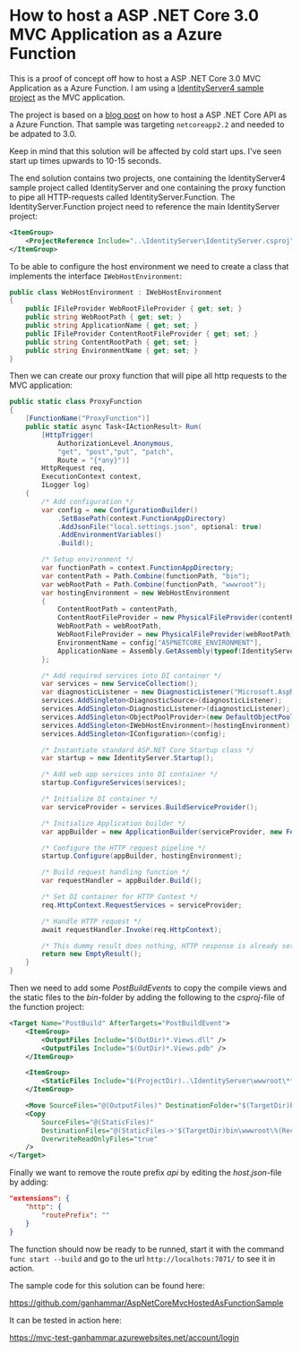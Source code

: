 # How to host a ASP .NET Core 3.0 MVC Application as a Azure Function

This is a proof of concept off how to host a ASP .NET Core 3.0 MVC Application as a Azure Function. I am using a [IdentityServer4 sample project](https://github.com/IdentityServer/IdentityServer4/tree/master/samples/Quickstarts/3_AspNetCoreAndApis) as the MVC application.

The project is based on a [blog post](https://sigma.software/about/media/hosting-aspnet-core-api-inside-azure-functions-without-testserver) on how to host a ASP .NET Core API as a Azure Function. That sample was targeting `netcoreapp2.2` and needed to be adpated to 3.0.

Keep in mind that this solution will be affected by cold start ups. I've seen start up times upwards to 10-15 seconds.

The end solution contains two projects, one containing the IdentityServer4 sample project called IdentityServer and one containing the proxy function to pipe all HTTP-requests called IdentityServer.Function. The IdentityServer.Function project need to reference the main IdentityServer project:

```xml
<ItemGroup>
    <ProjectReference Include="..\IdentityServer\IdentityServer.csproj" />
</ItemGroup>
```

To be able to configure the host environment we need to create a class that implements the interface `IWebHostEnvironment`:

```c#
public class WebHostEnvironment : IWebHostEnvironment
{
    public IFileProvider WebRootFileProvider { get; set; }
    public string WebRootPath { get; set; }
    public string ApplicationName { get; set; }
    public IFileProvider ContentRootFileProvider { get; set; }
    public string ContentRootPath { get; set; }
    public string EnvironmentName { get; set; }
}
```

Then we can create our proxy function that will pipe all http requests to the MVC application:

```c#
public static class ProxyFunction
{
    [FunctionName("ProxyFunction")]
    public static async Task<IActionResult> Run(
        [HttpTrigger(
            AuthorizationLevel.Anonymous,
            "get", "post","put", "patch",
            Route = "{*any}")]
        HttpRequest req,
        ExecutionContext context,
        ILogger log)
    {
        /* Add configuration */
        var config = new ConfigurationBuilder()
            .SetBasePath(context.FunctionAppDirectory)
            .AddJsonFile("local.settings.json", optional: true)
            .AddEnvironmentVariables()
            .Build();

        /* Setup environment */
        var functionPath = context.FunctionAppDirectory;
        var contentPath = Path.Combine(functionPath, "bin");
        var webRootPath = Path.Combine(functionPath, "wwwroot");
        var hostingEnvironment = new WebHostEnvironment
        {
            ContentRootPath = contentPath,
            ContentRootFileProvider = new PhysicalFileProvider(contentPath),
            WebRootPath = webRootPath,
            WebRootFileProvider = new PhysicalFileProvider(webRootPath),
            EnvironmentName = config["ASPNETCORE_ENVIRONMENT"],
            ApplicationName = Assembly.GetAssembly(typeof(IdentityServer.Startup)).FullName,
        };

        /* Add required services into DI container */
        var services = new ServiceCollection();
        var diagnosticListener = new DiagnosticListener("Microsoft.AspNetCore");
        services.AddSingleton<DiagnosticSource>(diagnosticListener);
        services.AddSingleton<DiagnosticListener>(diagnosticListener);
        services.AddSingleton<ObjectPoolProvider>(new DefaultObjectPoolProvider());
        services.AddSingleton<IWebHostEnvironment>(hostingEnvironment);
        services.AddSingleton<IConfiguration>(config);

        /* Instantiate standard ASP.NET Core Startup class */
        var startup = new IdentityServer.Startup();

        /* Add web app services into DI container */
        startup.ConfigureServices(services);

        /* Initialize DI container */
        var serviceProvider = services.BuildServiceProvider();

        /* Initialize Application builder */
        var appBuilder = new ApplicationBuilder(serviceProvider, new FeatureCollection());

        /* Configure the HTTP request pipeline */
        startup.Configure(appBuilder, hostingEnvironment);

        /* Build request handling function */
        var requestHandler = appBuilder.Build();

        /* Set DI container for HTTP Context */
        req.HttpContext.RequestServices = serviceProvider;

        /* Handle HTTP request */
        await requestHandler.Invoke(req.HttpContext);

        /* This dummy result does nothing, HTTP response is already set by requestHandler */
        return new EmptyResult();
    }
}
```

Then we need to add some *PostBuildEvents* to copy the compile views and the static files to the *bin*-folder by adding the following to the *csproj*-file of the function project:

```xml
<Target Name="PostBuild" AfterTargets="PostBuildEvent">
    <ItemGroup>
        <OutputFiles Include="$(OutDir)*.Views.dll" />
        <OutputFiles Include="$(OutDir)*.Views.pdb" />
    </ItemGroup>

    <ItemGroup>
        <StaticFiles Include="$(ProjectDir)..\IdentityServer\wwwroot\**\*" />
    </ItemGroup>

    <Move SourceFiles="@(OutputFiles)" DestinationFolder="$(TargetDir)bin" OverwriteReadOnlyFiles="true" />
    <Copy
        SourceFiles="@(StaticFiles)"
        DestinationFiles="@(StaticFiles->'$(TargetDir)bin\wwwroot\%(RecursiveDir)%(Filename)%(Extension)')"
        OverwriteReadOnlyFiles="true"
    />
</Target>
```

Finally we want to remove the route prefix *api* by editing the *host.json*-file by adding:

```json
"extensions": {
    "http": {
        "routePrefix": ""
    }
}
```

The function should now be ready to be runned, start it with the command `func start --build` and go to the url `http://localhots:7071/` to see it in action.

The sample code for this solution can be found here:

https://github.com/ganhammar/AspNetCoreMvcHostedAsFunctionSample

It can be tested in action here:

https://mvc-test-ganhammar.azurewebsites.net/account/login